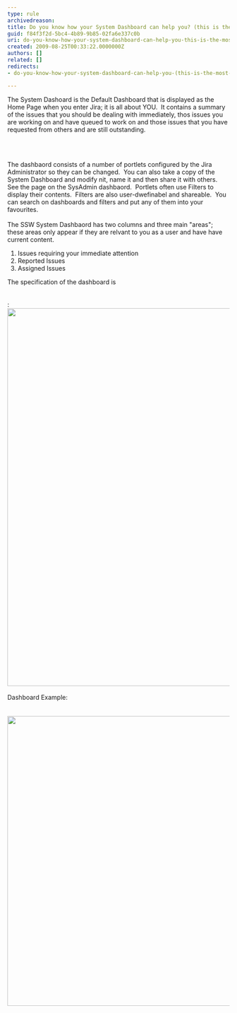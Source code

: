 ```yaml
---
type: rule
archivedreason: 
title: Do you know how your System Dashboard can help you? (this is the most important feature in Jira)
guid: f84f3f2d-5bc4-4b89-9b85-02fa6e337c0b
uri: do-you-know-how-your-system-dashboard-can-help-you-this-is-the-most-important-feature-in-jira
created: 2009-08-25T00:33:22.0000000Z
authors: []
related: []
redirects:
- do-you-know-how-your-system-dashboard-can-help-you-(this-is-the-most-important-feature-in-jira)

---
```



The System Dashoard is the Default Dashboard that is displayed as the Home Page when you enter Jira; it is all about YOU.&#160; It contains a summary of the issues that you should be dealing with immediately, thos issues you are working on and have queued to work on and those issues that you have requested from others and are still outstanding. 

<br><excerpt class='endintro'></excerpt><br>

  <p style="margin-right&#58;0px;" dir="ltr">The dashbaord consists of a number of portlets configured by the Jira Administrator so they can be changed.&#160; You can also take a copy of the System Dashboard and modify nit, name it and then share it with others.&#160; See the page on the SysAdmin dashbaord.&#160; Portlets often use Filters to display their contents.&#160; Filters are also user-dwefinabel and shareable.&#160; You can search on dashboards and filters and put any of them into your favourites.<br>
<br>
The SSW System Dashbaord has two columns and&#160;three main &quot;areas&quot;; these areas only appear if they are relvant to you as a user and have have current content.</p>
<ol>
    <li>Issues requiring your immediate attention </li>
    <li>Reported Issues </li>
    <li>Assigned Issues </li>
</ol>
<p>The specification of the dashboard is<br>
<br>
<br>
&#58;<img width="900" height="855" alt="" src="/Standards/Management/rulesforbetterjira/PublishingImages/SystemDashboardSpec.png" /><br>
<br>
Dashboard Example&#58;<br>
<br>
<br>
<img width="950" height="656" alt="" src="/Standards/Management/rulesforbetterjira/PublishingImages/SystemDashboardExampleOld.png" /></p>



